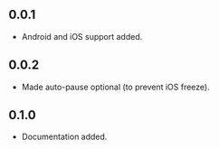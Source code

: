 ## 0.0.1

* Android and iOS support added.

## 0.0.2

* Made auto-pause optional (to prevent iOS freeze).

## 0.1.0

* Documentation added.